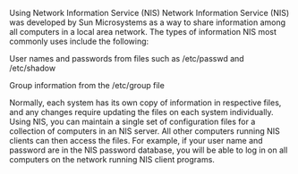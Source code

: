 
Using Network Information Service (NIS)
Network Information Service (NIS) was developed by Sun Microsystems as a way to share information among all computers in a local area network. The types of information NIS most commonly uses include the following:

User names and passwords from files such as /etc/passwd and /etc/shadow

Group information from the /etc/group file

Normally, each system has its own copy of information in respective files, and any changes require updating the files on each system individually. Using NIS, you can maintain a single set of configuration files for a collection of computers in an NIS server. All other computers running NIS clients can then access the files. For example, if your user name and password are in the NIS password database, you will be able to log in on all computers on the network running NIS client programs.
